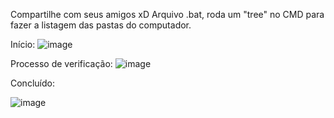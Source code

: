 Compartilhe com seus amigos xD
Arquivo .bat, roda um "tree" no CMD para fazer a listagem das pastas do computador.

Início:
![image](https://github.com/user-attachments/assets/ffc7f289-cab3-4557-8d18-d26674b6d925)

Processo de verificação:
![image](https://github.com/user-attachments/assets/bfbc5881-b075-49fe-861d-e20a39ebfce6)

Concluído:

![image](https://github.com/user-attachments/assets/c226c08e-69eb-4ad8-9c58-dd78e6cfd0b3)

